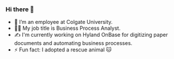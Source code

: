 ### Hi there 👋

<!--
**lmccormick-colgate/lmccormick-colgate** is a ✨ _special_ ✨ repository because its `README.md` (this file) appears on your GitHub profile.

Here are some ideas to get you started:

- 🔭 I’m currently working on Hyland OnBase for digitizing workflow, and UiPath systems for process automation.
- 🌱 I’m currently learning UiPath's RE Framework.
- 👯 I’m looking to collaborate on ...
- 🤔 I’m looking for help with ...
- 💬 Ask me about ...
- 📫 How to reach me: ...
- 😄 Pronouns: ...
- ⚡ Fun fact: ...
-->
- 🔭 I’m an employee at Colgate University.
- 👩‍💻 My job title is Business Process Analyst.
- ✍️ I'm currently working on Hyland OnBase for digitizing paper documents and automating business processes.
- ⚡ Fun fact: I adopted a rescue animal 🐱
